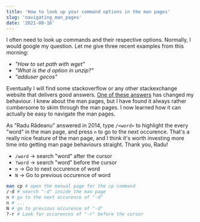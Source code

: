 ```yaml
---
title: 'How to look up your command options in the man pages'
slug: 'navigating_man_pages'
date: '2021-08-16'
---
```


I often need to look up commands and their respective options. Normally, I would google my question. Let me give three recent examples from this morning: 

- _"How to set path with wget"_
- _"What is the d option in unzip?"_
- _"adduser gecos"_

Eventually I will find some stackoverflow or any other stackexchange website that delivers good answers. [One of these answers](https://askubuntu.com/questions/420784/what-do-the-disabled-login-and-gecos-options-of-adduser-command-stand) has changed my behaviour. I knew about the man pages, but I have found it always rather cumbersome to skim through the man pages. I now learned how it can actually be easy to navigate the man pages.

As "Radu Rădeanu" answered in 2014, type `/<word>` to highlight the every "word" in the man page, and press `n` to go to the next occurence. That's a really nice feature of the man page, and I think it's worth investing more time into getting man page behaviours straight. Thank you, Radu!

- `/word` -> search "word" after the cursor
- `?word` -> search "word" before the cursor
- `n` -> Go to next occurence of word
- `N` -> Go to previous occurence of word

```bash
man cp # open the manual page for the cp command
/-d # search "-d" inside the man page
n # go to the next occurence of "-d"
n # ...
N # go to previous occurence of "-d"
?-r # Look for occurences of "-r" before the cursor
```